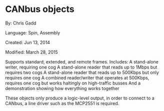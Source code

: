 # CANbus objects

By: Chris Gadd

Language: Spin, Assembly

Created: Jun 13, 2014

Modified: March 28, 2015

  Supports standard, extended, and remote frames.
  Includes:
   A stand-alone writer, requiring one cog
   A stand-alone reader that reads up to 1Mbps but requires two cogs
   A stand-alone reader that reads up to 500Kbps but only requires one cog
   A combined reader/writer that operates at 500Kbps, requires one cog but works haltingly on high-traffic busses
   And a demonstration showing how everything works together

These objects only produce a logic-level output, in order to connect to a CANbus, a line driver such as the MCP2551 is required.
